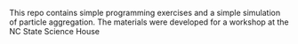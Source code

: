 This repo contains simple programming exercises and a simple simulation of particle aggregation. The materials were developed for a workshop at the NC State Science House
